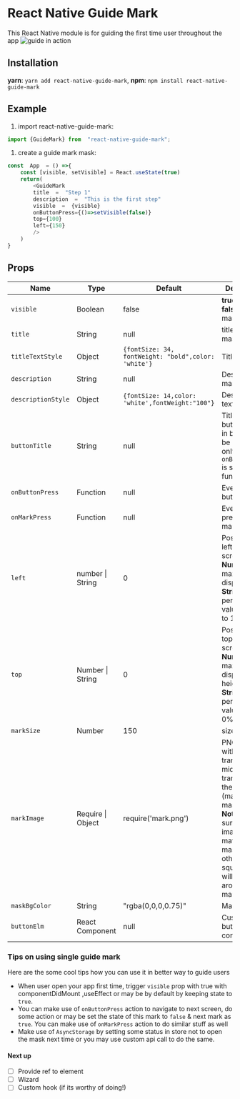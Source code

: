 # React Native Guide Mark
This React Native module is for guiding the first time user throughout the app
![guide in action](https://lh3.googleusercontent.com/wJjof3378iGsU6EWio3MoYvcqTnANL3Cd-WT5n3ntb5TZA4rhduzGUb2O3aex479q_pMwX8uNAmj57YaBfucZz3XXcAqTyNOacAQNF7h4_0yVsrmfwZw_QyiQYcdDcgmGwCDaA2cNxM0WVkZv_v6LCW2s0zozgN3nhcLR5qE5cRP3DyjjhuPZgUD8y--aRl4reSqfED3CSiQ2Mn-BczTmlU62EDERCMCagoNmmfMth_25p3LsSk5oznd9KJZQb7SUdaTyx0IuZxvX7UD6Q0PMRRSRCcwKgUf8wvwW8h3-WhrzqwFWJnzW3dcapJp2W0RHiqwMpUNA_Xjld0v7bFBvTXryjkFkGWccsXBvazXO1EbEry9hv8VA4-GLkB8uQHfcp2myW2Pnfth_nX0635cX0M8CUXLIbmelPcm4XtnwLwhhc_ZG_nDIuDk4J8ucpq3v3eFHnr6w8J-3UxNdwob616dbT7iNizhB2-87rXTM8cXej8CfSUFjxjedteZwkMgxON3nzSlEkDP3I-7F_TAFT_6yg4Wz2IVkrCVIjqaxlAGNdSLAlpUgyonMpjQ5dxzSl3_M9k0whOcdDqE3nRGp8T3TnI4ERALRRZSvchvWPxywpcMAFw4ZzVkIH2RDV7IHFIUZXEaC54IvOmJMcwnPtksgBF2wwdNN7ZWMfL6JjhW0ZuZQfmi9CT5IM2JZUwycioVEhuvpt9bIhRSkkdLWouBqkV0OUQFJQp8idCTjqe4jBlAbj13gg=w356-h770-no)
## Installation
**yarn**: `yarn add react-native-guide-mark`,
**npm**: `npm install react-native-guide-mark`

## Example
1. import react-native-guide-mark:
```javascript
import {GuideMark} from  "react-native-guide-mark";
```
1. create a guide mark mask:
```javascript
const  App  = () =>{
	const [visible, setVisible] = React.useState(true)
	return(
		<GuideMark
		title  =  "Step 1"
		description  =  "This is the first step"
		visible  =  {visible}
		onButtonPress={()=>setVisible(false)}
		top={100}
		left={150}
		/>
	)
}
```
## Props
| Name | Type | Default | Description |
|-------|--------|----------|----------------------|
| `visible` | Boolean | false | **true**:show \| **false**:hide the mask|
| `title` | String | null | title of the mask|
|`titleTextStyle`|Object|```{fontSize: 34, fontWeight: "bold",color: 'white'} ```|Title text style|
| `description` | String | null | Description of mask|
|`descriptionStyle`|Object|```{fontSize: 14,color: 'white',fontWeight:"100"}```|Description text style|
| `buttonTitle` | String | null | Title of the button (Built in button will be enabled only if `onButtonPress` is set with function)|
|`onButtonPress` | Function | null | Event on button press|
| `onMarkPress` | Function | null | Event on press of marked spot|
|`left`|number \| String| 0 | Position from left of the screen, **Number:** 0 to maximum display width, **String:** percentage valuefrom 0% to 100% |
|`top`|Number \| String| 0 | Position from top of the screen, **Number:** 0 to maximum display height, **String:** percentage value from 0% to 100% |
|`markSize`|Number|150| size of mark |
|`markImage`|Require \| Object| require('mark.png')|PNG image with transparent at middle & semi transparent at the edges (matching to mask color), **Note:** Make sure the image matches with mask, otherwise, square patch will be visible around the mark. |
|`maskBgColor`|String|"rgba(0,0,0,0.75)"|Mask color. |
|`buttonElm`|React Component|null|Custom button component |
### Tips on using single guide mark
Here are the some cool tips how you can use it in better way to guide users
 - When user open your app first time, trigger `visible` prop with true with componentDidMount ,useEffect or may be by default by keeping state to `true`.
 - You can make use of `onButtonPress` action to navigate to next screen, do some action or may be set the state of this mark to `false` & next mark as `true`. You can make use of `onMarkPress` action to do similar stuff as well
 - Make use of `AsyncStorage` by setting some status in store not to open the mask next time or you may use custom api call to do the same.
#### Next up
- [ ] Provide ref to element
- [ ] Wizard
- [ ] Custom hook (if its worthy of doing!)
